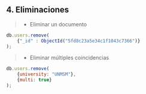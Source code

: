 ## 4. Eliminaciones
> - Eliminar un documento
```javascript
db.users.remove(
	{"_id" : ObjectId("5fd8c23a5e34c1f1043c7366")}
);
```

> - Eliminar múltiples coincidencias
```javascript
db.users.remove(
	{university: "UNMSM"},
	{multi: true}
);
```
